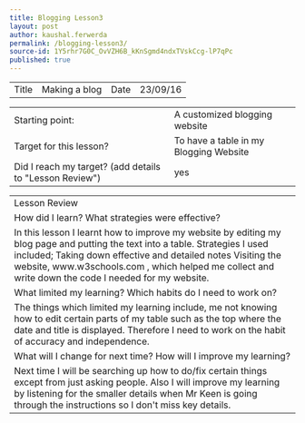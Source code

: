 ```yaml
---
title: Blogging Lesson3
layout: post
author: kaushal.ferwerda
permalink: /blogging-lesson3/
source-id: 1Y5rhr7G0C_OvVZH6B_kKnSgmd4ndxTVskCcg-lP7qPc
published: true
---
```

<table>
  <tr>
    <td>Title</td>
    <td>Making a blog</td>
    <td>Date</td>
    <td>23/09/16</td>
  </tr>
</table>


<table>
  <tr>
    <td>Starting point:</td>
    <td>A customized blogging website</td>
  </tr>
  <tr>
    <td>Target for this lesson?</td>
    <td>To have a table in my Blogging Website</td>
  </tr>
  <tr>
    <td>Did I reach my target? 
(add details to "Lesson Review")</td>
    <td> yes</td>
  </tr>
</table>


<table>
  <tr>
    <td>Lesson Review</td>
  </tr>
  <tr>
    <td>How did I learn? What strategies were effective? </td>
  </tr>
  <tr>
    <td>In this lesson I learnt how to improve my website by editing my blog page and putting the text into a table. Strategies I used included;
Taking down effective and detailed notes
Visiting the website, www.w3schools.com , which helped me collect and write down the code I needed for my website.</td>
  </tr>
  <tr>
    <td>What limited my learning? Which habits do I need to work on? </td>
  </tr>
  <tr>
    <td>The things which limited my learning include, me not knowing how to edit certain parts of my table such as the top where the date and title is displayed. Therefore I need to work on the habit of accuracy and independence.</td>
  </tr>
  <tr>
    <td>What will I change for next time? How will I improve my learning?</td>
  </tr>
  <tr>
    <td>Next time I will be searching up how to do/fix certain things except from just asking people. Also I will improve my learning by listening for the smaller details when Mr Keen is going through the instructions so I don't miss key details.</td>
  </tr>
</table>


